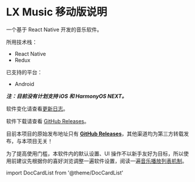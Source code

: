 # LX Music 移动版说明

一个基于 React Native 开发的音乐软件。

所用技术栈：

- React Native
- Redux

已支持的平台：

- Android

***注：目前没有计划支持 iOS 和 HarmonyOS NEXT。***

软件变化请查看[更新日志](https://github.com/lyswhut/lx-music-mobile/blob/master/CHANGELOG.md)。

软件下载请查看 [GitHub Releases](https://github.com/lyswhut/lx-music-mobile/releases)。

目前本项目的原始发布地址只有 [**GitHub Releases**](https://github.com/lyswhut/lx-music-mobile/releases)，其他渠道均为第三方转载发布，与本项目无关！

为了提高使用门槛，本软件内的默认设置、UI 操作不以新手友好为目标，所以使用前建议先根据你的喜好浏览调整一遍软件设置，阅读一遍[音乐播放列表机制](/mobile/faq/playlist)。

import DocCardList from '@theme/DocCardList'

<DocCardList />
